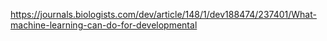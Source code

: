 
https://journals.biologists.com/dev/article/148/1/dev188474/237401/What-machine-learning-can-do-for-developmental
